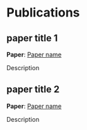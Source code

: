# Publications

## paper title 1

**Paper**: [Paper name](paper_link)

Description

## paper title 2

**Paper**: [Paper name](paper_link)

Description

